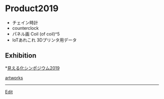 # Product2019


* チェイン時計
* counterclock
* パネル画 Coil (of coil)^5
* IoTあれこれ
3Dプリンタ用データ

## Exhibition


*[見える化シンポジウム2019](見える化シンポジウム2019.md)

[artworks](artworks.md) 




----
[Edit](https://github.com/vitroid/vitroid.github.io/edit/master/MD/Product2019.md)
